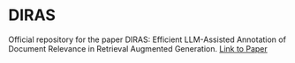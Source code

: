 # DIRAS
Official repository for the paper DIRAS: Efficient LLM-Assisted Annotation of Document Relevance in Retrieval Augmented Generation. [Link to Paper](https://arxiv.org/abs/2406.14162)
